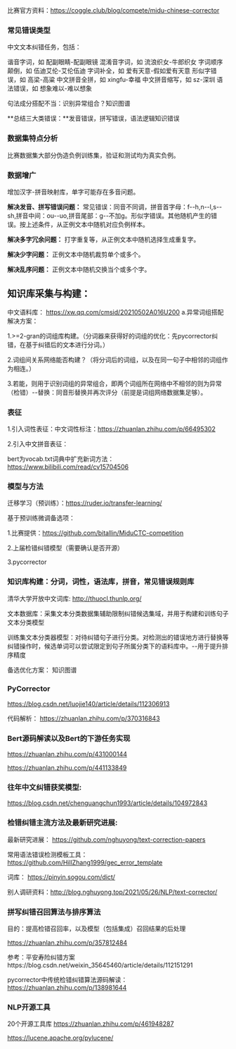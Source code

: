 比赛官方资料：https://coggle.club/blog/compete/midu-chinese-corrector

### 常见错误类型

中文文本纠错任务，包括：

谐音字词，如 配副眼睛-配副眼镜
混淆音字词，如 流浪织女-牛郎织女
字词顺序颠倒，如 伍迪艾伦-艾伦伍迪
字词补全，如 爱有天意-假如爱有天意
形似字错误，如 高梁-高粱
中文拼音全拼，如 xingfu-幸福
中文拼音缩写，如 sz-深圳
语法错误，如 想象难以-难以想象

句法成分搭配不当：识别异常组合？知识图谱

**总结三大类错误：**发音错误，拼写错误，语法逻辑知识错误

### 数据集特点分析

比赛数据集大部分伪造负例训练集，验证和测试均为真实负例。



### 数据增广

增加汉字-拼音映射库，单字可能存在多音问题。

**解决发音、拼写错误问题：** 常见错误：同音不同调，拼音首字母：f--h,n--l,s--sh,拼音中间：ou--uo,拼音尾部：g--不加g。形似字错误。其他随机产生的错误。按上述条件，从正例文本中随机对应负例样本。

**解决多字冗余问题：** 打字重复等，从正例文本中随机选择生成重复字。

**解决少字问题：** 正例文本中随机裁剪单个或多个。

**解决乱序问题：** 正例文本中随机交换当个或多个字。

## 知识库采集与构建：
中文语料库： https://xw.qq.com/cmsid/20210502A016U200
a.异常词组搭配解决方案：

1.>=2-gran的词组库构建。（分词器来获得好的词组的优化：先pycorrector纠错，在基于纠错后的文本进行分词。）

2.词组间关系网络能否构建？（将分词后的词组，以及在同一句子中相邻的词组作为相连。）

3.若能，则用于识别词组的异常组合，即两个词组所在网络中不相邻的则为异常（检错）--替换：同音形替换并再次评分（前提是词组网络数据集足够）。

### 表征

1.引入词性表征：中文词性标注：https://zhuanlan.zhihu.com/p/66495302

2.引入中文拼音表征：

bert为vocab.txt词典中扩充新词方法：https://www.bilibili.com/read/cv15704506

### 模型与方法

迁移学习（预训练）：https://ruder.io/transfer-learning/

基于预训练微调备选项：

1.比赛提供：https://github.com/bitallin/MiduCTC-competition

2.上届检错纠错模型（需要确认是否开源）

3.pycorrector


### 知识库构建：分词，词性，语法库，拼音，常见错误规则库
清华大学开放中文词库: http://thuocl.thunlp.org/

文本数据库：采集文本分类数据集辅助限制纠错候选集域，并用于构建和训练句子文本分类模型

训练集文本分类器模型：对待纠错句子进行分类。对检测出的错误地方进行替换等纠错操作时，候选单词可以尝试限定到句子所属分类下的语料库中。--用于提升排序精度

备选优化方案： 知识图谱

### PyCorrector

https://blog.csdn.net/luojie140/article/details/112306913

代码解析：
https://zhuanlan.zhihu.com/p/370316843

### Bert源码解读以及Bert的下游任务实现

https://zhuanlan.zhihu.com/p/431000144

https://zhuanlan.zhihu.com/p/441133849

### 往年中文纠错获奖模型:

https://blog.csdn.net/chenguangchun1993/article/details/104972843

### 检错纠错主流方法及最新研究进展:
最新研究进展：
https://github.com/nghuyong/text-correction-papers

常用语法错误检测模板工具：
https://github.com/HillZhang1999/gec_error_template

词库：
https://pinyin.sogou.com/dict/

别人调研资料：http://blog.nghuyong.top/2021/05/26/NLP/text-corrector/

### 拼写纠错召回算法与排序算法
目的：提高检错召回率，以及模型（包括集成）召回结果的后处理

https://zhuanlan.zhihu.com/p/357812484

参考：平安寿险纠错方案https://blog.csdn.net/weixin_35645460/article/details/112151291

pycorrector中传统检错纠错算法源码解读：https://zhuanlan.zhihu.com/p/138981644

### NLP开源工具
20个开源工具库
https://zhuanlan.zhihu.com/p/461948287

https://lucene.apache.org/pylucene/
